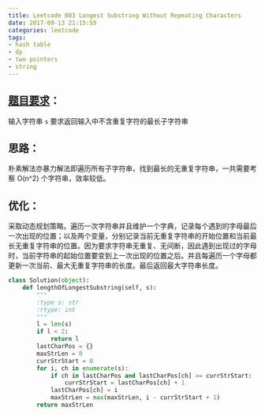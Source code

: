 ```yaml
---
title: Leetcode 003 Longest Substring Without Repeating Characters
date: 2017-09-13 21:15:55
categories: leetcode
tags: 
- hash table
- dp
- two pointers
- string
---
```

## [题目要求][1]：
输入字符串 `s` 要求返回输入中不含重复字符的最长子字符串

## 思路：

朴素解法亦暴力解法即遍历所有子字符串，找到最长的无重复字符串，一共需要考察 O(n^2) 个字符串，效率较低。

## 优化：

采取动态规划策略。遍历一次字符串并且维护一个字典，记录每个遇到的字母最后一次出现的位置；以及两个变量，分别记录当前无重复字符串的开始位置和当前最长无重复字符串的位置。因为要求字符串无重复、无间断，因此遇到出现过的字母时，当前字符串的起始位置要变到上一次出现的位置之后。并且每遍历一个字母都更新一次当前、最大无重复字符串的长度。最后返回最大字符串长度。

``` python
class Solution(object):
    def lengthOfLongestSubstring(self, s):
        """
        :type s: str
        :rtype: int
        """
        l = len(s)
        if l < 2:
            return l
        lastCharPos = {}
        maxStrLen = 0
        currStrStart = 0
        for i, ch in enumerate(s):
            if ch in lastCharPos and lastCharPos[ch] >= currStrStart:
                currStrStart = lastCharPos[ch] + 1
            lastCharPos[ch] = i
            maxStrLen = max(maxStrLen, i - currStrStart + 1)
        return maxStrLen
```

[1]:	https://leetcode.com/problems/longest-substring-without-repeating-characters/description/ "Longest Substring Without Repeating Characters"
